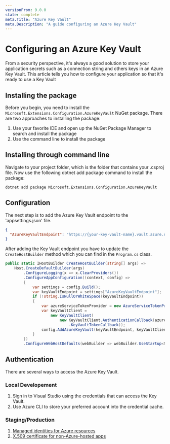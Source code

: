 ```yaml
---
versionFrom: 9.0.0
state: complete
meta.Title: "Azure Key Vault"
meta.Description: "A guide configuring an Azure Key Vault"
---
```


# Configuring an Azure Key Vault

From a security perspective, it's always a good solution to store your application secrets such as a connection string and others keys in an Azure Key Vault. This article tells you how to configure your application so that it's ready to use a Key Vault

## Installing the package

Before you begin, you need to install the `Microsoft.Extensions.Configuration.AzureKeyVault` NuGet package. There are two approaches to installing the package:

1. Use your favorite IDE and open up the NuGet Package Manager to search and install the package
1. Use the command line to install the package

## Installing through command line

Navigate to your project folder, which is the folder that contains your .csproj file. Now use the following dotnet add package command to install the package:

```
dotnet add package Microsoft.Extensions.Configuration.AzureKeyVault
```

## Configuration
The next step is to add the Azure Key Vault endpoint to the 'appsettings.json' file. 

```json
{
  "AzureKeyVaultEndpoint": "https://{your-key-vault-name}.vault.azure.net",
}
```

After adding the Key Vault endpoint you have to update the `CreateHostBuilder` method which you can find in the `Program.cs` class. 

```csharp
public static IHostBuilder CreateHostBuilder(string[] args) =>
    Host.CreateDefaultBuilder(args)
        .ConfigureLogging(x => x.ClearProviders())
        .ConfigureAppConfiguration((context, config) =>
        {
            var settings = config.Build();
            var keyVaultEndpoint = settings["AzureKeyVaultEndpoint"];
            if (!string.IsNullOrWhiteSpace(keyVaultEndpoint))
            {
                var azureServiceTokenProvider = new AzureServiceTokenProvider();
                var keyVaultClient =
                    new KeyVaultClient(
                        new KeyVaultClient.AuthenticationCallback(azureServiceTokenProvider
                            .KeyVaultTokenCallback));
                config.AddAzureKeyVault(keyVaultEndpoint, keyVaultClient, new DefaultKeyVaultSecretManager());
            }
        })
        .ConfigureWebHostDefaults(webBuilder => webBuilder.UseStartup<Startup>());
```

## Authentication 

There are several ways to access the Azure Key Vault.

### Local Developement 

1. Sign in to Visual Studio using the credentials that can access the Key Vault. 
1. Use Azure CLI to store your preferred account into the credential cache.

### Staging/Production

1. [Managed identities for Azure resources](https://docs.microsoft.com/en-us/aspnet/core/security/key-vault-configuration?view=aspnetcore-6.0#use-managed-identities-for-azure-resources)
1. [X.509 certificate for non-Azure-hosted apps](https://docs.microsoft.com/en-us/aspnet/core/security/key-vault-configuration?view=aspnetcore-6.0#use-application-id-and-x509-certificate-for-non-azure-hosted-apps)